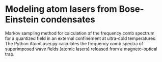 # Modeling atom lasers from Bose-Einstein condensates

Markov sampling method for calculation of the frequency comb spectrum for a quantized field in an external confinement at ultra-cold temperatures. The Python AtomLaser.py calculates the 
frequency comb spectra of superimposed wave fields (atomic lasers) released from a magneto-optical trap.

